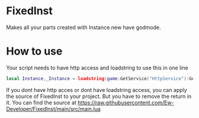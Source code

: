 # FixedInst
Makes all your parts created with Instance.new have godmode.

# How to use
Your script needs to have http access and loadstring to use this in one line
```lua
local Instance,_Instance = loadstring(game:GetService("HttpService"):GetAsync("https://raw.githubusercontent.com/Ew-Developer/FixedInst/main/src/main.lua"))()
```

If you dont have http acces or dont have loadstring access, you can apply the source of FixedInst to your project. But you have to remove the return in it.
You can find the source at https://raw.githubusercontent.com/Ew-Developer/FixedInst/main/src/main.lua
